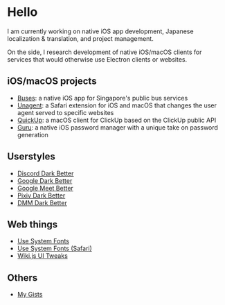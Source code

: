 # Hello

I am currently working on native iOS app development, Japanese localization & translation, and project management.

On the side, I research development of native iOS/macOS clients for services that would otherwise use Electron clients or websites. 

## iOS/macOS projects
- [Buses](https://github.com/katagaki/Tsugi2): a native iOS app for Singapore's public bus services
- [Unagent](https://github.com/katagaki/BingMeUp): a Safari extension for iOS and macOS that changes the user agent served to specific websites
- [QuickUp](https://github.com/katagaki/QuickUp): a macOS client for ClickUp based on the ClickUp public API
- [Guru](https://github.com/katagaki/Guru): a native iOS password manager with a unique take on password generation

## Userstyles
- [Discord Dark Better](https://gist.github.com/katagaki/229c7433652e67349d87579eb539b985)
- [Google Dark Better](https://gist.github.com/katagaki/b9be30fdea7e4ec27a479bef97ac02f8)
- [Google Meet Better](https://gist.github.com/katagaki/c93c770279ee42688a51c566674105b1)
- [Pixiv Dark Better](https://gist.github.com/katagaki/360b99fdc613d1147e737a80e8154fd3)
- [DMM Dark Better](https://gist.github.com/katagaki/ced053125b5af02fbbbff8800de6a891)

## Web things
- [Use System Fonts](https://gist.github.com/katagaki/6321ded941644f754aeb6a64d29b2f79)
- [Use System Fonts (Safari)](https://gist.github.com/katagaki/cdc5419d1684cbd909e65334cf7ef2a4)
- [Wiki.js UI Tweaks](https://gist.github.com/katagaki/89b9c913ee1f496daa46788168013115)

## Others
- [My Gists](https://gist.github.com/katagaki)
